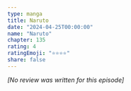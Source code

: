 ```yaml
---
type: manga
title: Naruto
date: "2024-04-25T00:00:00"
name: "Naruto"
chapter: 135
rating: 4
ratingEmoji: "⭐️⭐️⭐️⭐️"
share: false
---
```


_[No review was written for this episode]_
